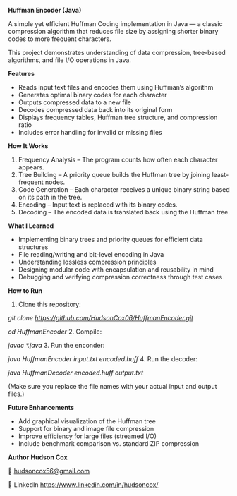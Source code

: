 **Huffman Encoder (Java)**

A simple yet efficient Huffman Coding implementation in Java — a classic compression algorithm that reduces file size by assigning shorter binary codes to more frequent characters.

This project demonstrates understanding of data compression, tree-based algorithms, and file I/O operations in Java.

**Features**
- Reads input text files and encodes them using Huffman’s algorithm
- Generates optimal binary codes for each character
- Outputs compressed data to a new file
- Decodes compressed data back into its original form
- Displays frequency tables, Huffman tree structure, and compression ratio
- Includes error handling for invalid or missing files

**How It Works**
1. Frequency Analysis – The program counts how often each character appears.
2. Tree Building – A priority queue builds the Huffman tree by joining least-frequent nodes.
3. Code Generation – Each character receives a unique binary string based on its path in the tree.
4. Encoding – Input text is replaced with its binary codes.
5. Decoding – The encoded data is translated back using the Huffman tree.

**What I Learned**
- Implementing binary trees and priority queues for efficient data structures
- File reading/writing and bit-level encoding in Java
- Understanding lossless compression principles
- Designing modular code with encapsulation and reusability in mind
- Debugging and verifying compression correctness through test cases

**How to Run**
1. Clone this repository:

_git clone https://github.com/HudsonCox06/HuffmanEncoder.git_

_cd HuffmanEncoder_
2. Compile:

_javac *.java_
3. Run the enconder:

_java HuffmanEncoder input.txt encoded.huff_
4. Run the decoder:

_java HuffmanDecoder encoded.huff output.txt_

(Make sure you replace the file names with your actual input and output files.)

**Future Enhancements**
- Add graphical visualization of the Huffman tree
- Support for binary and image file compression
- Improve efficiency for large files (streamed I/O)
- Include benchmark comparison vs. standard ZIP compression

**Author**
**Hudson Cox**

📧 hudsoncox56@gmail.com

💼 LinkedIn
 https://www.linkedin.com/in/hudsoncox/
